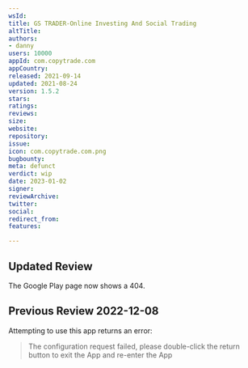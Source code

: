 ```yaml
---
wsId: 
title: GS TRADER-Online Investing And Social Trading
altTitle: 
authors:
- danny
users: 10000
appId: com.copytrade.com
appCountry: 
released: 2021-09-14
updated: 2021-08-24
version: 1.5.2
stars: 
ratings: 
reviews: 
size: 
website: 
repository: 
issue: 
icon: com.copytrade.com.png
bugbounty: 
meta: defunct
verdict: wip
date: 2023-01-02
signer: 
reviewArchive: 
twitter: 
social: 
redirect_from: 
features: 

---
```


## Updated Review 

The Google Play page now shows a 404.

## Previous Review 2022-12-08

Attempting to use this app returns an error:

> The configuration request failed, please double-click the return button to exit the App and re-enter the App
